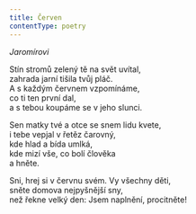 ```yaml
---
title: Červen
contentType: poetry
---
```


<section>

_Jaromírovi_

</section>

<section>

Stín stromů zelený tě na svět uvítal,  
zahrada jarní tišila tvůj pláč.  
A s každým červnem vzpomínáme,  
co ti ten první dal,  
a s tebou koupáme se v jeho slunci.

</section>

<section>

Sen matky tvé a otce se snem lidu kvete,  
i tebe vepjal v řetěz čarovný,  
kde hlad a bída umlká,  
kde mizí vše, co bolí člověka  
a hněte.

</section>

<section>

Sni, hrej si v červnu svém. Vy všechny děti,  
sněte domova nejpyšnější sny,  
než řekne velký den: Jsem naplnění, procitněte!

</section>
